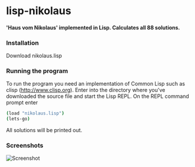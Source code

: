 # lisp-nikolaus
#### 'Haus vom Nikolaus' implemented in Lisp. Calculates all 88 solutions.

### Installation

Download nikolaus.lisp

### Running the program

To run the program you need an implementation of Common Lisp such as clisp (http://www.clisp.org).
Enter into the directory where you've downloaded the source file and start the Lisp REPL. 
On the REPL command prompt enter

```bash
(load "nikolaus.lisp")
(lets-go)
```

All solutions will be printed out.

### Screenshots

![Screenshot](https://raw.github.com/frechmatz/lisp-nikolaus/master/doc/screenshot.jpg)


